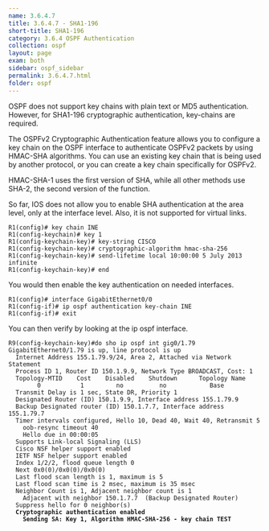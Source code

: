 ```yaml
---
name: 3.6.4.7
title: 3.6.4.7 - SHA1-196
short-title: SHA1-196
category: 3.6.4 OSPF Authentication
collection: ospf
layout: page
exam: both
sidebar: ospf_sidebar
permalink: 3.6.4.7.html
folder: ospf
---
```

OSPF does not support key chains with plain text or MD5 authentication. However, for SHA1-196 cryptographic authentication, key-chains are required.

The OSPFv2 Cryptographic Authentication feature allows you to configure a key chain on the OSPF interface to authenticate OSPFv2 packets by using HMAC-SHA algorithms. You can use an existing key chain that is being used by another protocol, or you can create a key chain specifically for OSPFv2.

HMAC-SHA-1 uses the first version of SHA, while all other methods use SHA-2, the second version of the function.

So far, IOS does not allow you to enable SHA authentication at the area level, only at the interface level. Also, it is not supported for virtual links.

```
R1(config)# key chain INE
R1(config-keychain)# key 1
R1(config-keychain-key)# key-string CISCO
R1(config-keychain-key)# cryptographic-algorithm hmac-sha-256
R1(config-keychain-key)# send-lifetime local 10:00:00 5 July 2013 infinite
R1(config-keychain-key)# end
```
You would then enable the key authentication on needed interfaces.
```
R1(config)# interface GigabitEthernet0/0
R1(config-if)# ip ospf authentication key-chain INE
R1(config-if)# exit
```
You can then verify by looking at the ip ospf interface.

<pre><code>R9(config-keychain-key)#do sho ip ospf int gig0/1.79
GigabitEthernet0/1.79 is up, line protocol is up
  Internet Address 155.1.79.9/24, Area 2, Attached via Network Statement
  Process ID 1, Router ID 150.1.9.9, Network Type BROADCAST, Cost: 1
  Topology-MTID    Cost    Disabled    Shutdown      Topology Name
        0           1         no          no            Base
  Transmit Delay is 1 sec, State DR, Priority 1
  Designated Router (ID) 150.1.9.9, Interface address 155.1.79.9
  Backup Designated router (ID) 150.1.7.7, Interface address 155.1.79.7
  Timer intervals configured, Hello 10, Dead 40, Wait 40, Retransmit 5
    oob-resync timeout 40
    Hello due in 00:00:05
  Supports Link-local Signaling (LLS)
  Cisco NSF helper support enabled
  IETF NSF helper support enabled
  Index 1/2/2, flood queue length 0
  Next 0x0(0)/0x0(0)/0x0(0)
  Last flood scan length is 1, maximum is 5
  Last flood scan time is 2 msec, maximum is 35 msec
  Neighbor Count is 1, Adjacent neighbor count is 1
    Adjacent with neighbor 150.1.7.7  (Backup Designated Router)
  Suppress hello for 0 neighbor(s)
  <b>Cryptographic authentication enabled
    Sending SA: Key 1, Algorithm HMAC-SHA-256 - key chain TEST</b>
</code></pre>
